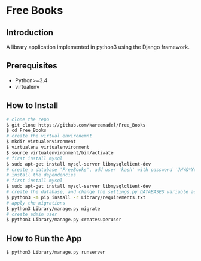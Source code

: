# Free Books

Introduction
------------
A library application implemented in python3 using the Django framework.

Prerequisites
-------------
* Python>=3.4
* virtualenv

How to Install
----------
```bash
# clone the repo
$ git clone https://github.com/kareemadel/Free_Books
$ cd Free_Books
# create the virtual environemnt
$ mkdir virtualenvironment
$ virtualenv virtualenvironment
$ source virtualenvironment/bin/activate
# first install mysql
$ sudo apt-get install mysql-server libmysqlclient-dev
# create a database 'FreeBooks', add user 'kash' with password 'JHY&*Y(*UYHYG87has', You can change that obviosly but don't to forget to also change it in settings.py
# install the dependencies
# first install mysql
$ sudo apt-get install mysql-server libmysqlclient-dev
# create the database, and change the settings.py DATABASES variable accrodingly
$ python3 -m pip install -r Library/requirements.txt
# apply the migrations
$ python3 Library/manage.py migrate
# create admin user
$ python3 Library/manage.py createsuperuser
```

How to Run the App
-----------------------
```bash
$ python3 Library/manage.py runserver
```
